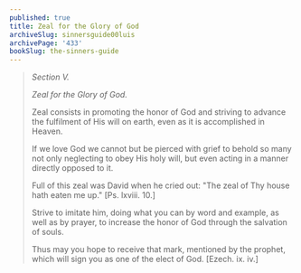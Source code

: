 ```yaml
---
published: true
title: Zeal for the Glory of God
archiveSlug: sinnersguide00luis
archivePage: '433'
bookSlug: the-sinners-guide
---
```


> *Section V.*
> 
> *Zeal for the Glory of God.*
> 
> Zeal consists in promoting the honor of God and striving to advance the fulfilment of His will on earth, even as it is accomplished in Heaven.
> 
> If we love God we cannot but be pierced with grief to behold so many not only neglecting to obey His holy will, but even acting in a manner directly opposed to it.
> 
> Full of this zeal was David when he cried out: "The zeal of Thy house hath eaten me up." [Ps. lxviii. 10.]
> 
> Strive to imitate him, doing what you can by word and example, as well as by prayer, to increase the honor of God through the salvation of souls.
> 
> Thus may you hope to receive that mark, mentioned by the prophet, which will sign you as one of the elect of God. [Ezech. ix. iv.]
